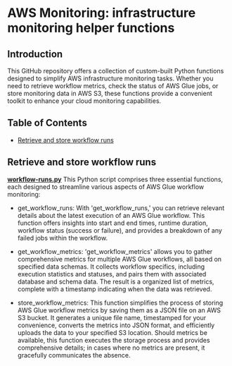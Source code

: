 # AWS Monitoring: infrastructure monitoring helper functions

## Introduction

This GitHub repository offers a collection of custom-built Python functions designed to simplify AWS infrastructure monitoring tasks. Whether you need to retrieve workflow metrics, check the status of AWS Glue jobs, or store monitoring data in AWS S3, these functions provide a convenient toolkit to enhance your cloud monitoring capabilities.

## Table of Contents

- [Retrieve and store workflow runs](#retrieve-and-store-workflow-runs)

## Retrieve and store workflow runs

**[workflow-runs.py](https://github.com/andreareosa/AWS-Monitoring/blob/main/workflow-runs.py)** This Python script comprises three essential functions, each designed to streamline various aspects of AWS Glue workflow monitoring:

* get_workflow_runs: With 'get_workflow_runs,' you can retrieve relevant details about the latest execution of an AWS Glue workflow. This function offers insights into start and end times, runtime duration, workflow status (success or failure), and provides a breakdown of any failed jobs within the workflow.

* get_workflow_metrics: 'get_workflow_metrics' allows you to gather comprehensive metrics for multiple AWS Glue workflows, all based on specified data schemas. It collects workflow specifics, including execution statistics and statuses, and pairs them with associated database and schema data. The result is a organized list of metrics, complete with a timestamp indicating when the data was retrieved.

* store_workflow_metrics: This function simplifies the process of storing AWS Glue workflow metrics by saving them as a JSON file on an AWS S3 bucket. It generates a unique file name, timestamped for your convenience, converts the metrics into JSON format, and efficiently uploads the data to your specified S3 location. Should metrics be available, this function executes the storage process and provides comprehensive details; in cases where no metrics are present, it gracefully communicates the absence.
